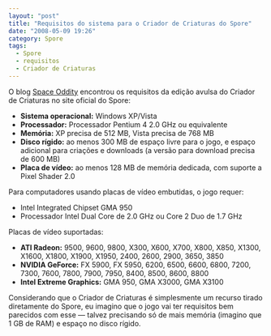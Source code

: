 ```yaml
---
layout: "post"
title: "Requisitos do sistema para o Criador de Criaturas do Spore"
date: "2008-05-09 19:26"
category: Spore
tags:
  - Spore
  - requisitos
  - Criador de Criaturas
---
```


O blog [Space Oddity](http://spaceoddityblog.planets.gamespy.com/) encontrou os requisitos da edição avulsa do Criador de Criaturas no site oficial do Spore:

- **Sistema operacional:** Windows XP/Vista
- **Processador:** Processador Pentium 4 2.0 GHz ou equivalente
- **Memória:** XP precisa de 512 MB, Vista precisa de 768 MB
- **Disco rígido:** ao menos 300 MB de espaço livre para o jogo, e espaço adicional para criações e downloads (a versão para download precisa de 600 MB)
- **Placa de vídeo:** ao menos 128 MB de memória dedicada, com suporte a Pixel Shader 2.0

Para computadores usando placas de vídeo embutidas, o jogo requer:

- Intel Integrated Chipset GMA 950
- Processador Intel Dual Core de 2.0 GHz ou Core 2 Duo de 1.7 GHz

Placas de vídeo suportadas:

- **ATI Radeon:** 9500, 9600, 9800, X300, X600, X700, X800, X850, X1300, X1600, X1800, X1900, X1950, 2400, 2600, 2900, 3650, 3850
- **NVIDIA GeForce:** FX 5900, FX 5950, 6200, 6500, 6600, 6800, 7200, 7300, 7600, 7800, 7900, 7950, 8400, 8500, 8600, 8800
- **Intel Extreme Graphics:** GMA 950, GMA X3000, GMA X3100

Considerando que o Criador de Criaturas é simplesmente um recurso tirado diretamente do Spore, eu imagino que o jogo vai ter requisitos bem parecidos com esse — talvez precisando só de mais memória (imagino que 1 GB de RAM) e espaço no disco rígido.
